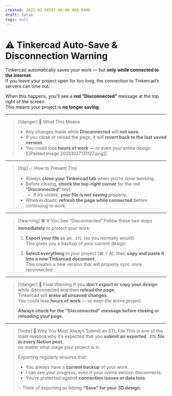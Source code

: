 ```yaml
---
created: 2025-02-08T07:00:00.000-0400
draft: false
tags: null
---
```


# ⚠️ Tinkercad Auto-Save & Disconnection Warning

Tinkercad automatically saves your work — but **only while connected to the internet**.  
If you leave your project open for too long, the connection to Tinkercad’s servers can time out.

When this happens, you’ll see a **red “Disconnected”** message at the top right of the screen.  
This means your project is **no longer saving**.

---

> [!danger] 🚨 What This Means
> - Any changes made while **Disconnected** will **not save**.  
> - If you close or reload the page, it will **revert back to the last saved version**.  
> - You could lose **hours of work** — or even your entire design.  
![[Pasted image 20251027131127.png]]
---

> [!tip] ✅ How to Prevent This
> - Always **close your Tinkercad tab** when you’re done working.  
> - Before closing, **check the top-right corner** for the red **“Disconnected”** text.  
>   - If it’s visible, **your file is not saving** properly.  
> - When in doubt, **refresh the page while connected** before continuing to work.  

---

> [!warning] 🛠 If You See “Disconnected”
> Follow these two steps **immediately** to protect your work:
> 
> 1. **Export your file** as an `.STL` (as you normally would).  
>    This gives you a backup of your current design.  
> 
> 2. **Select everything** in your project (⌘ + A), then **copy and paste it into a new Tinkercad document**.  
>    This creates a new version that will properly sync once reconnected.  

---

> [!danger] 🔴 Final Warning
> If you **don’t export or copy your design** while disconnected and then **reload the page**,  
> Tinkercad will **erase all unsaved changes**.  
> You could lose **hours of work** — or even the entire project.  
>
> **Always check for the “Disconnected” message before closing or reloading your page.**

---

> [!note] 💾 Why You Must Always Submit an STL File
> This is one of the main reasons why it’s expected that you **submit an exported `.STL` file in every Notion post**,  
> no matter what stage your project is in.  
> 
> Exporting regularly ensures that:
> - You always have a **current backup** of your work.  
> - I can see your progress, even if your online version disconnects.  
> - You’re protected against **connection issues or data loss**.
> 
> 💡 Think of exporting as hitting **“Save” for your 3D design.**